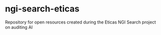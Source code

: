 # ngi-search-eticas
Repository for open resources created during the Eticas NGI Search project on auditing AI
